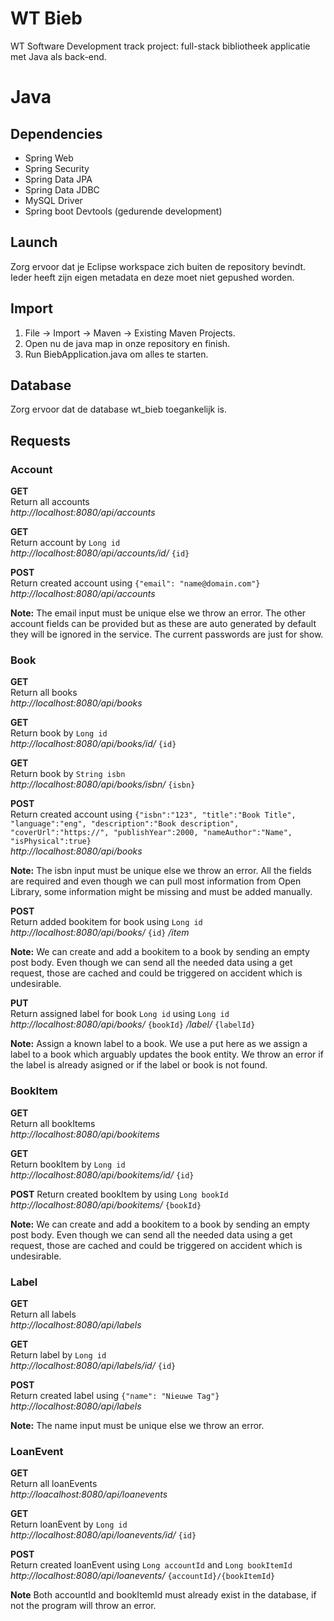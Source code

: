 # WT Bieb

WT Software Development track project: full-stack bibliotheek applicatie met Java als back-end.

# Java

## Dependencies

- Spring Web
- Spring Security
- Spring Data JPA
- Spring Data JDBC
- MySQL Driver
- Spring boot Devtools (gedurende development)

## Launch

Zorg ervoor dat je Eclipse workspace zich buiten de repository bevindt. Ieder heeft zijn eigen metadata en deze moet niet gepushed worden.

## Import

1. File -> Import -> Maven -> Existing Maven Projects.
2. Open nu de java map in onze repository en finish.
3. Run BiebApplication.java om alles te starten.

## Database

Zorg ervoor dat de database wt_bieb toegankelijk is.

## Requests

### Account

**GET**<br/>
Return all accounts<br/>
*http://localhost:8080/api/accounts*

**GET**<br/>
Return account by `Long id`<br/>
*http://localhost:8080/api/accounts/id/* `{id}`

**POST**<br/>
Return created account using `{"email": "name@domain.com"}`<br/>
*http://localhost:8080/api/accounts*

**Note:** The email input must be unique else we throw an error. The other account fields can be provided but as these are auto generated by default they will be ignored in the service. The current passwords are just for show.

### Book

**GET**<br/>
Return all books<br/>
*http://localhost:8080/api/books*

**GET**<br/>
Return book by `Long id`<br/>
*http://localhost:8080/api/books/id/* `{id}`

**GET**<br/>
Return book by `String isbn`<br/>
*http://localhost:8080/api/books/isbn/* `{isbn}`

**POST**<br/>
Return created account using `{"isbn":"123", "title":"Book Title", "language":"eng", "description":"Book description", "coverUrl":"https://", "publishYear":2000, "nameAuthor":"Name", "isPhysical":true}`<br/>
*http://localhost:8080/api/books*

**Note:** The isbn input must be unique else we throw an error. All the fields are required and even though we can pull most information from Open Library, some information might be missing and must be added manually.

**POST**<br/>
Return added bookitem for book using `Long id`<br/>
*http://localhost:8080/api/books/* `{id}` */item*

**Note:** We can create and add a bookitem to a book by sending an empty post body. Even though we can send all the needed data using a get request, those are cached and could be triggered on accident which is undesirable.

**PUT**<br/>
Return assigned label for book `Long id` using `Long id`<br/>
*http://localhost:8080/api/books/* `{bookId}` */label/* `{labelId}`

**Note:** Assign a known label to a book. We use a put here as we assign a label to a book which arguably updates the book entity. We throw an error if the label is already asigned or if the label or book is not found.

### BookItem

**GET**<br/>
Return all bookItems<br/>
*http://localhost:8080/api/bookitems*

**GET**<br/>
Return bookItem by `Long id`<br/>
*http://localhost:8080/api/bookitems/id/* `{id}`

**POST**
Return created bookItem by using `Long bookId`<br/>
*http://localhost:8080/api/bookitems/* `{bookId}`

**Note:** We can create and add a bookitem to a book by sending an empty post body. Even though we can send all the needed data using a get request, those are cached and could be triggered on accident which is undesirable.

### Label

**GET**<br/>
Return all labels<br/>
*http://localhost:8080/api/labels*

**GET**<br/>
Return label by `Long id`<br/>
*http://localhost:8080/api/labels/id/* `{id}`

**POST**<br/>
Return created label using `{"name": "Nieuwe Tag"}`<br/>
*http://localhost:8080/api/labels*

**Note:** The name input must be unique else we throw an error.

### LoanEvent

**GET**<br/>
Return all loanEvents<br/>
*http://loacalhost:8080/api/loanevents*

**GET**<br/>
Return loanEvent by `Long id`<br/>
*http://localhost:8080/api/loanevents/id/* `{id}`

**POST**<br/>
Return created loanEvent using `Long accountId` and `Long bookItemId`<br/>
*http://localhost:8080/api/loanevents/* `{accountId}/{bookItemId}`

**Note** Both accountId and bookItemId must already exist in the database, if not the program will throw an error.

